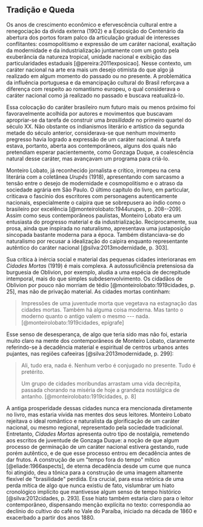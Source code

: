 Tradição e Queda
----------------

Os anos de crescimento econômico e efervescência cultural entre a
renegociação da dívida externa (1902) e a Exposição do Centenário da
abertura dos portos foram palco da articulação gradual de interesses
conflitantes:
cosmopolitismo e expressão de um caráter nacional, exaltação da
modernidade e da industrialização juntamente com um gosto pela
exuberância da natureza tropical, unidade nacional e exibição das
particularidades estaduais [@pereira:2011exposicao].
Nesse contexto, um caráter nacional na arte era mais um desejo
otimista do que algo já realizado em algum momento do passado ou no
presente.
A problemática da influência portuguesa e da emancipação cultural do
Brasil reforçava a diferença com respeito ao romantismo europeu, o
qual considerava o caráter nacional como já realizado no passado e
buscava reatualizá-lo.

Essa colocação do caráter brasileiro num futuro mais ou menos próximo
foi favoravelmente acolhida por autores e movimentos que buscavam
apropriar-se da tarefa de construir uma *brasilidade* no primeiro
quartel do século XX.
Não obstante os indianismos literário e artístico da segunda metade do
século anterior, considerava-se que nenhum movimento pregresso havia
logrado a expressão de um caráter nacional.
A tarefa estava, portanto, aberta aos contemporâneos, alguns dos quais
não pretendiam esperar pacientemente, como Gonzaga Duque, a
coalescência natural desse caráter, mas avançavam um programa para
criá-lo.

Monteiro Lobato, já reconhecido jornalista e crítico, irrompeu na cena
literária com a coletânea *Urupês* (1918), apresentando com sarcasmo a
tensão entre o desejo de modernidade e cosmopolitismo e o atraso da
sociedade agrária em São Paulo.
O último capítulo do livro, em particular, criticava o fascínio dos
escritores com personagens autenticamente nacionais, especialmente o
caipira que se sobrepusera ao índio como o brasileiro por excelência
[@monteirolobato:1944urupes, p. 208--209].
Assim como seus contemporâneos paulistas, Monteiro Lobato era um
entusiasta do progresso material e da industrialização.
Reciprocamente, sua prosa, ainda que inspirada no naturalismo,
apresentava uma justaposição sincopada bastante moderna para a época.
Também distanciava-se do naturalismo por recusar a idealização do
caipira enquanto representante autêntico do caráter nacional
[@silva:2013modernidade, p. 303].

Sua crítica à inércia social e material das pequenas cidades
interioranas em *Cidades Mortas* (1919) é mais complexa.
A autossuficiência pretensiosa da burguesia de Oblivion, por exemplo,
aludia a uma espécia de decrepitude intemporal, mais do que simples
subdesenvolvimento.
Os cidadãos de Oblivion por pouco não morriam de tédio
[@monteirolobato:1919cidades, p. 25], mas não de privação material.
As cidades mortas continham:

> Impressões de uma juventude morta que vegetava na estagnação das
> cidades mortas. Também há alguma coisa moderna. Mas tanto o moderno
> quanto o antigo valem o mesmo --- nada. [@monteirolobato:1919cidades, epígrafe]

Esse senso de desesperança, de algo que teria sido mas não foi,
estaria muito claro na mente dos contemporâneos de Monteiro Lobato,
claramente referindo-se à decadência material e espiritual de centros
urbanos antes pujantes, nas regiões cafeeiras [@silva:2013modernidade, p. 299]:

> Ali, tudo era, nada é. Nenhum verbo é conjugado no presente. Tudo é
> pretérito.
>
> Um grupo de cidades moribundas arrastam uma vida decrépita, passada
> chorando na miséria de hoje a grandeza nostálgica de antanho.
> [@monteirolobato:1919cidades, p. 8]

A antiga prosperidade dessas cidades nunca era mencionada diretamente
no livro, mas estaria vívida nas mentes dos seus leitores.
Monteiro Lobato rejeitava o ideal romântico e naturalista da
glorificação de um caráter nacional, ou mesmo regional, representado
pela sociedade tradicional.
Entretanto, *Cidades Mortas* apresenta outro tipo de nostalgia,
remetendo aos escritos de juventude de Gonzaga Duque:
a noção de que algum processo de germinação de um caráter nacional
estivera gestando, rude porém autêntico, e de que esse processo entrou
em decadência antes de dar frutos.
A construção de um "tempo fora do tempo" mítico [@eliade:1966aspects], de
eterna decadência desde um cume que nunca foi atingido, deu a tônica
para a construção de uma imagem altamente flexível de "brasilidade"
perdida.
Era crucial, para essa retórica de uma perda mítica de algo que nunca
existiu de fato, vislumbrar um hiato cronológico implícito que
mantivesse algum senso de tempo histórico [@silva:2012cidades, p. 293].
Esse hiato também estaria claro para o leitor contemporâneo,
dispensando menção explícita no texto:
correspondia ao declínio do cultivo do café no Vale do Paraíba,
iniciado na década de 1860 e exacerbado a partir dos anos 1880.

